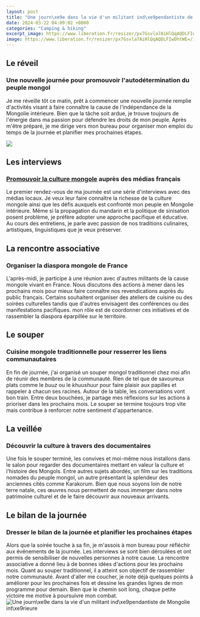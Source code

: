 ```yaml
---
layout: post
title: "Une journ\xe9e dans la vie d'un militant ind\xe9pendantiste de Mongolie int\xe9rieure"
date: 2024-03-22 04:09:02 +0000
categories: "Camping & hiking"
excerpt_image: https://www.liberation.fr/resizer/px7Gsvla7AiHlQqAQDLFIwDhtWE=/1600x0/filters:format(jpg):quality(70):focal(1755x1085:1765x1095)/cloudfront-eu-central-1.images.arcpublishing.com/liberation/TFJKE6E66VGDVEG5UZCWD6NHHM.jpg
image: https://www.liberation.fr/resizer/px7Gsvla7AiHlQqAQDLFIwDhtWE=/1600x0/filters:format(jpg):quality(70):focal(1755x1085:1765x1095)/cloudfront-eu-central-1.images.arcpublishing.com/liberation/TFJKE6E66VGDVEG5UZCWD6NHHM.jpg
---
```


## Le réveil 
### **Une nouvelle journée** pour promouvoir l'autodétermination du peuple mongol 
Je me réveille tôt ce matin, prêt à commencer une nouvelle journée remplie d'activités visant à faire connaître la cause de l'indépendance de la Mongolie intérieure. Bien que la tâche soit ardue, je trouve toujours de l'énergie dans ma passion pour défendre les droits de mon peuple. Après m'être préparé, je me dirige vers mon bureau pour organiser mon emploi du temps de la journée et planifier mes prochaines étapes. 

![](http://referentiel.nouvelobs.com/file/6984550-staline-kadhafi-amin-dada-une-journee-dans-la-vie-d-un-dictateur.jpg)
## Les interviews
### [Promouvoir la culture mongole](https://thetopnews.github.io/the-impact-of-a-digital-only-playstation-5-console/) auprès des médias français
Le premier rendez-vous de ma journée est une série d'interviews avec des médias locaux. Je veux leur faire connaître la richesse de la culture mongole ainsi que les défis auxquels est confronté mon peuple en Mongolie intérieure. Même si la propagation du mandarin et la politique de sinisation posent problème, je préfère adopter une approche pacifique et éducative. Au cours des entretiens, je parle avec passion de nos traditions culinaires, artistiques, linguistiques que je veux préserver. 
## La rencontre associative
### **Organiser la diaspora mongole** de France 
L'après-midi, je participe à une réunion avec d'autres militants de la cause mongole vivant en France. Nous discutons des actions à mener dans les prochains mois pour mieux faire connaître nos revendications auprès du public français. Certains souhaitent organiser des ateliers de cuisine ou des soirées culturelles tandis que d'autres envisagent des conférences ou des manifestations pacifiques. mon rôle est de coordonner ces initiatives et de rassembler la diaspora éparpillée sur le territoire.
## Le souper 
### **Cuisine mongole traditionnelle** pour resserrer les liens communautaires
En fin de journée, j'ai organisé un souper mongol traditionnel chez moi afin de réunir des membres de la communauté. Rien de tel que de savoureux plats comme le _buuz_ ou le _khuushuur_ pour faire plaisir aux papilles et rappeler à chacun ses racines. Autour de la table, les conversations vont bon train. Entre deux bouchées, je partage mes réflexions sur les actions à prioriser dans les prochains mois. Le souper se termine toujours trop vite mais contribue à renforcer notre sentiment d'appartenance.  
## La veillée
### **Découvrir la culture à travers des documentaires**
Une fois le souper terminé, les convives et moi-même nous installons dans le salon pour regarder des documentaires mettant en valeur la culture et l'histoire des Mongols. Entre autres sujets abordés, un film sur les traditions nomades du peuple mongol, un autre présentant la splendeur des anciennes cités comme Karakorum. Bien que nous soyons loin de notre terre natale, ces œuvres nous permettent de nous immerger dans notre patrimoine culturel et de le faire découvrir aux nouveaux arrivants. 
## Le bilan de la journée
### **Dresser le bilan de la journée** et planifier les prochaines étapes
Alors que la soirée touche à sa fin, je m'assois à mon bureau pour réfléchir aux événements de la journée. Les interviews se sont bien déroulées et ont permis de sensibiliser de nouvelles personnes à notre cause. La rencontre associative a donné lieu à de bonnes idées d'actions pour les prochains mois. Quant au souper traditionnel, il a atteint son objectif de rassembler notre communauté. Avant d'aller me coucher, je note déjà quelques points à améliorer pour les prochaines fois et dessine les grandes lignes de mon programme pour demain. Bien que le chemin soit long, chaque petite victoire me motive à poursuivre mon combat.
![Une journ\xe9e dans la vie d'un militant ind\xe9pendantiste de Mongolie int\xe9rieure](https://www.liberation.fr/resizer/px7Gsvla7AiHlQqAQDLFIwDhtWE=/1600x0/filters:format(jpg):quality(70):focal(1755x1085:1765x1095)/cloudfront-eu-central-1.images.arcpublishing.com/liberation/TFJKE6E66VGDVEG5UZCWD6NHHM.jpg)
